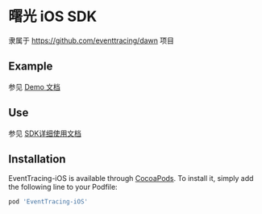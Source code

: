 # 曙光 iOS SDK

隶属于 https://github.com/eventtracing/dawn 项目

## Example
参见 [Demo 文档](https://eventtracing.github.io/docs/Demo/iOS)

## Use

参见 [SDK详细使用文档](https://eventtracing.github.io/docs/category/ios)

## Installation

EventTracing-iOS is available through [CocoaPods](https://cocoapods.org). To install
it, simply add the following line to your Podfile:

```ruby
pod 'EventTracing-iOS'
```